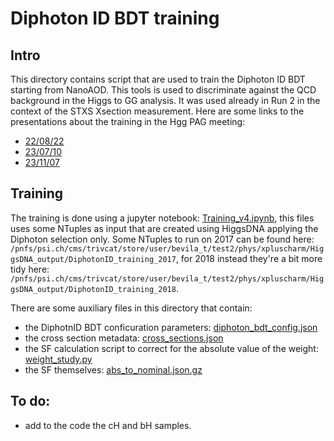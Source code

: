 # Diphoton ID BDT training

## Intro

This directory contains script that are used to train the Diphoton ID BDT starting from NanoAOD.
This tools is used to discriminate against the QCD background in the Higgs to GG analysis. It was used already in Run 2 in the context of the STXS Xsection measurement.
Here are some links to the presentations about the training in the Hgg PAG meeting:
* [22/08/22](https://indico.cern.ch/event/1184696/contributions/4994927/)
* [23/07/10](https://indico.cern.ch/event/1298068/contributions/5490250/)
* [23/11/07](https://indico.cern.ch/event/1344768/contributions/5660435/attachments/2747410/4780954/HToGG_Follow_up_DiphotonBDT_nAOD_training_1123.pdf)

## Training

The training is done using a jupyter notebook: [Training_v4.ipynb](https://github.com/TizianoBevilacqua/PhD/blob/master/HToGG/BDT_training/DiphotonID/Training_v4.ipynb), this files uses some NTuples as input that are created using HiggsDNA applying the Diphoton selection only.
Some NTuples to run on 2017 can be found here: `/pnfs/psi.ch/cms/trivcat/store/user/bevila_t/test2/phys/xpluscharm/HiggsDNA_output/DiphotonID_training_2017`, 
for 2018 instead they're a bit more tidy here: `/pnfs/psi.ch/cms/trivcat/store/user/bevila_t/test2/phys/xpluscharm/HiggsDNA_output/DiphotonID_training_2018`.

There are some auxiliary files in this directory that contain:
* the DiphotnID BDT conficuration parameters: [diphoton_bdt_config.json](https://github.com/TizianoBevilacqua/PhD/blob/master/HToGG/BDT_training/DiphotonID/diphoton_bdt_config.json)
* the cross section metadata: [cross_sections.json](https://github.com/TizianoBevilacqua/PhD/blob/master/HToGG/BDT_training/cross_sections.json)
* the SF calculation script to correct for the absolute value of the weight: [weight_study.py](https://github.com/TizianoBevilacqua/PhD/blob/master/HToGG/BDT_training/DiphotonID/weight_study.py)
* the SF themselves: [abs_to_nominal.json.gz](https://github.com/TizianoBevilacqua/PhD/blob/master/HToGG/BDT_training/DiphotonID/abs_to_nominal.json.gz)

## To do:

* add to the code the cH and bH samples.